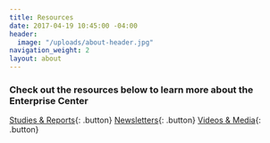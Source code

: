 ```yaml
---
title: Resources
date: 2017-04-19 10:45:00 -04:00
header:
  image: "/uploads/about-header.jpg"
navigation_weight: 2
layout: about
---
```


### Check out the resources below to learn more about the Enterprise Center

[Studies & Reports](/resources/studies-and-reports/){: .button}
[Newsletters](/resources/newsletters/){: .button}
[Videos & Media](/resources/videos-and-media/){: .button}